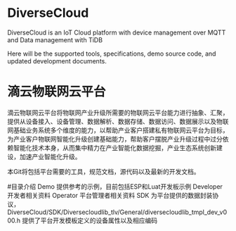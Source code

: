 # DiverseCloud
DiverseCloud is an IoT Cloud platform with device management over MQTT and Data management with TiDB

Here will be the supported tools, specifications, demo source code, and updated development documents.

# 滴云物联网云平台
滴云物联网云平台将物联网产业升级所需要的物联网云平台能力进行抽象、汇聚，提供从设备接入、设备管理、数据解析、数据存储、数据访问、数据展示以及物联网基础业务系统多个维度的能力，以帮助产业客户搭建私有物联网云平台为目标，为产业客户物联网智能化升级创建基础能力，帮助客户摆脱产业升级过程中过分依赖智能化技术本身，从而集中精力在产业智能化数据挖掘，产业生态系统创新建设，加速产业智能化升级。

本Git将包括平台需要的工具，规范文档，源代码以及最新的开发文档。


#目录介绍
Demo 提供参考的示例，目前包括ESP和Luat开发板示例
Developer  开发者相关资料
Operator 平台管理者相关资料
SDK 为平台提供的数据封装协议， DiverseCloud/SDK/Diversecloudlib_tlv/General/diversecloudlib_tmpl_dev_v000.h 提供了平台开发模板定义的设备属性以及相应编码
